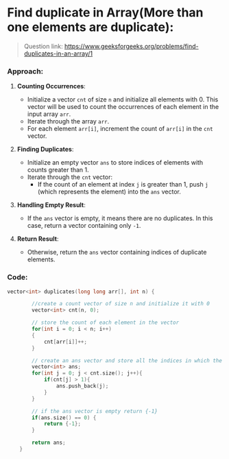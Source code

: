 # Find duplicate in Array(More than one elements are duplicate):

> Question link:
> https://www.geeksforgeeks.org/problems/find-duplicates-in-an-array/1

### Approach:

1. **Counting Occurrences**:
   - Initialize a vector `cnt` of size `n` and initialize all elements with 0. This vector will be used to count the occurrences of each element in the input array `arr`.
   - Iterate through the array `arr`.
   - For each element `arr[i]`, increment the count of `arr[i]` in the `cnt` vector.

2. **Finding Duplicates**:
   - Initialize an empty vector `ans` to store indices of elements with counts greater than 1.
   - Iterate through the `cnt` vector:
     - If the count of an element at index `j` is greater than 1, push `j` (which represents the element) into the `ans` vector.

3. **Handling Empty Result**:
   - If the `ans` vector is empty, it means there are no duplicates. In this case, return a vector containing only `-1`.

4. **Return Result**:
   - Otherwise, return the `ans` vector containing indices of duplicate elements.


### Code:

```C++
vector<int> duplicates(long long arr[], int n) {

        //create a count vector of size n and initialize it with 0
        vector<int> cnt(n, 0);

        // store the count of each element in the vector
        for(int i = 0; i < n; i++)
        {
            cnt[arr[i]]++;
        }

        // create an ans vector and store all the indices in which the count is greater than 1
        vector<int> ans;
        for(int j = 0; j < cnt.size(); j++){
            if(cnt[j] > 1){
                ans.push_back(j);
            }
        }

        // if the ans vector is empty return {-1}
        if(ans.size() == 0) {
            return {-1};
        }

        return ans;
    }
```
